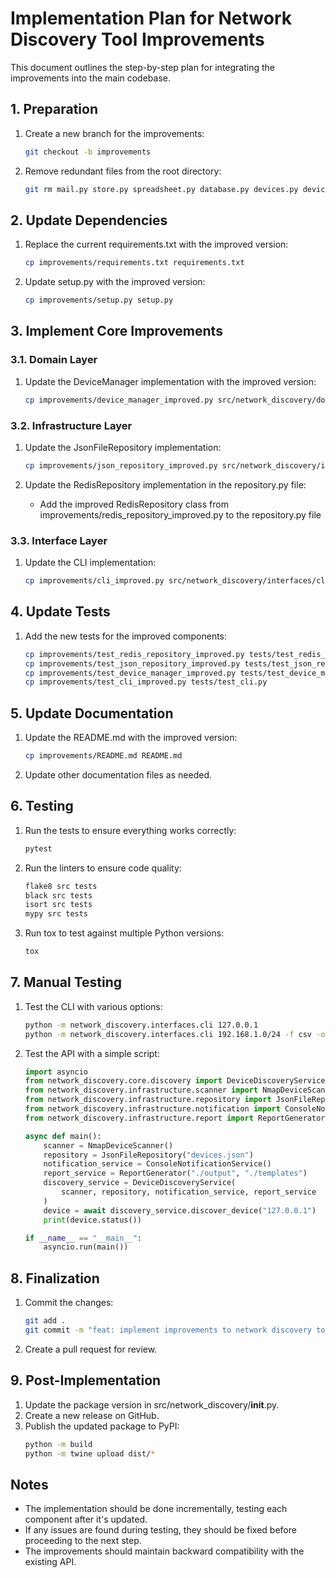 # Implementation Plan for Network Discovery Tool Improvements

This document outlines the step-by-step plan for integrating the improvements into the main codebase.

## 1. Preparation

1. Create a new branch for the improvements:
   ```bash
   git checkout -b improvements
   ```

2. Remove redundant files from the root directory:
   ```bash
   git rm mail.py store.py spreadsheet.py database.py devices.py device.py discovery.py discover.py auto-discover.py test_redis.py test_scan.py ez_setup.py
   ```

## 2. Update Dependencies

1. Replace the current requirements.txt with the improved version:
   ```bash
   cp improvements/requirements.txt requirements.txt
   ```

2. Update setup.py with the improved version:
   ```bash
   cp improvements/setup.py setup.py
   ```

## 3. Implement Core Improvements

### 3.1. Domain Layer

1. Update the DeviceManager implementation with the improved version:
   ```bash
   cp improvements/device_manager_improved.py src/network_discovery/domain/device_manager.py
   ```

### 3.2. Infrastructure Layer

1. Update the JsonFileRepository implementation:
   ```bash
   cp improvements/json_repository_improved.py src/network_discovery/infrastructure/repository.py
   ```

2. Update the RedisRepository implementation in the repository.py file:
   - Add the improved RedisRepository class from improvements/redis_repository_improved.py to the repository.py file

### 3.3. Interface Layer

1. Update the CLI implementation:
   ```bash
   cp improvements/cli_improved.py src/network_discovery/interfaces/cli.py
   ```

## 4. Update Tests

1. Add the new tests for the improved components:
   ```bash
   cp improvements/test_redis_repository_improved.py tests/test_redis_repository.py
   cp improvements/test_json_repository_improved.py tests/test_json_repository.py
   cp improvements/test_device_manager_improved.py tests/test_device_manager.py
   cp improvements/test_cli_improved.py tests/test_cli.py
   ```

## 5. Update Documentation

1. Update the README.md with the improved version:
   ```bash
   cp improvements/README.md README.md
   ```

2. Update other documentation files as needed.

## 6. Testing

1. Run the tests to ensure everything works correctly:
   ```bash
   pytest
   ```

2. Run the linters to ensure code quality:
   ```bash
   flake8 src tests
   black src tests
   isort src tests
   mypy src tests
   ```

3. Run tox to test against multiple Python versions:
   ```bash
   tox
   ```

## 7. Manual Testing

1. Test the CLI with various options:
   ```bash
   python -m network_discovery.interfaces.cli 127.0.0.1
   python -m network_discovery.interfaces.cli 192.168.1.0/24 -f csv -o ./output
   ```

2. Test the API with a simple script:
   ```python
   import asyncio
   from network_discovery.core.discovery import DeviceDiscoveryService
   from network_discovery.infrastructure.scanner import NmapDeviceScanner
   from network_discovery.infrastructure.repository import JsonFileRepository
   from network_discovery.infrastructure.notification import ConsoleNotificationService
   from network_discovery.infrastructure.report import ReportGenerator

   async def main():
       scanner = NmapDeviceScanner()
       repository = JsonFileRepository("devices.json")
       notification_service = ConsoleNotificationService()
       report_service = ReportGenerator("./output", "./templates")
       discovery_service = DeviceDiscoveryService(
           scanner, repository, notification_service, report_service
       )
       device = await discovery_service.discover_device("127.0.0.1")
       print(device.status())

   if __name__ == "__main__":
       asyncio.run(main())
   ```

## 8. Finalization

1. Commit the changes:
   ```bash
   git add .
   git commit -m "feat: implement improvements to network discovery tool"
   ```

2. Create a pull request for review.

## 9. Post-Implementation

1. Update the package version in src/network_discovery/__init__.py.
2. Create a new release on GitHub.
3. Publish the updated package to PyPI:
   ```bash
   python -m build
   python -m twine upload dist/*
   ```

## Notes

- The implementation should be done incrementally, testing each component after it's updated.
- If any issues are found during testing, they should be fixed before proceeding to the next step.
- The improvements should maintain backward compatibility with the existing API.
